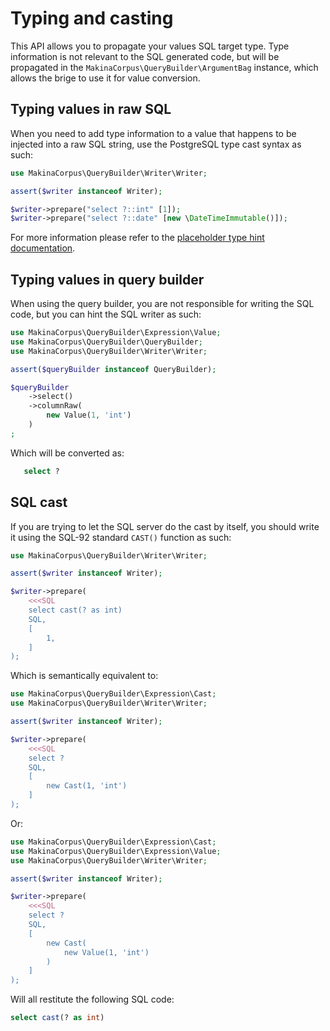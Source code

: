 # Typing and casting

This API allows you to propagate your values SQL target type. Type information
is not relevant to the SQL generated code, but will be propagated in the
`MakinaCorpus\QueryBuilder\ArgumentBag` instance, which allows the brige to
use it for value conversion.

## Typing values in raw SQL

When you need to add type information to a value that happens to be
injected into a raw SQL string, use the PostgreSQL type cast syntax
as such:

```php
use MakinaCorpus\QueryBuilder\Writer\Writer;

assert($writer instanceof Writer);

$writer->prepare("select ?::int" [1]);
$writer->prepare("select ?::date" [new \DateTimeImmutable()]);
```

For more information please refer to the [placeholder type hint documentation](../placholder-type-hint).

## Typing values in query builder

When using the query builder, you are not responsible for writing the SQL
code, but you can hint the SQL writer as such:

```php
use MakinaCorpus\QueryBuilder\Expression\Value;
use MakinaCorpus\QueryBuilder\QueryBuilder;
use MakinaCorpus\QueryBuilder\Writer\Writer;

assert($queryBuilder instanceof QueryBuilder);

$queryBuilder
    ->select()
    ->columnRaw(
        new Value(1, 'int')
    )
;
```

Which will be converted as:

```sql
   select ?
```

## SQL cast

If you are trying to let the SQL server do the cast by itself, you should write
it using the SQL-92 standard ``CAST()`` function as such:

```php
use MakinaCorpus\QueryBuilder\Writer\Writer;

assert($writer instanceof Writer);

$writer->prepare(
    <<<SQL
    select cast(? as int)
    SQL,
    [
        1,
    ]
);
```

Which is semantically equivalent to:

```php
use MakinaCorpus\QueryBuilder\Expression\Cast;
use MakinaCorpus\QueryBuilder\Writer\Writer;

assert($writer instanceof Writer);

$writer->prepare(
    <<<SQL
    select ?
    SQL,
    [
        new Cast(1, 'int')
    ]
);
```

Or:

```php
use MakinaCorpus\QueryBuilder\Expression\Cast;
use MakinaCorpus\QueryBuilder\Expression\Value;
use MakinaCorpus\QueryBuilder\Writer\Writer;

assert($writer instanceof Writer);

$writer->prepare(
    <<<SQL
    select ?
    SQL,
    [
        new Cast(
            new Value(1, 'int')
        )
    ]
);
```

Will all restitute the following SQL code:

```sql
select cast(? as int)
```

